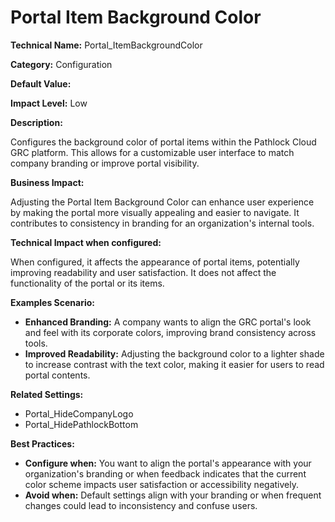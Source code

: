 # Portal Item Background Color

**Technical Name:** Portal_ItemBackgroundColor

**Category:** Configuration

**Default Value:**

**Impact Level:** Low

**Description:**

Configures the background color of portal items within the Pathlock Cloud GRC platform. This allows for a customizable user interface to match company branding or improve portal visibility.

**Business Impact:**

Adjusting the Portal Item Background Color can enhance user experience by making the portal more visually appealing and easier to navigate. It contributes to consistency in branding for an organization's internal tools.

**Technical Impact when configured:**

When configured, it affects the appearance of portal items, potentially improving readability and user satisfaction. It does not affect the functionality of the portal or its items.

**Examples Scenario:**

- **Enhanced Branding:** A company wants to align the GRC portal's look and feel with its corporate colors, improving brand consistency across tools.
- **Improved Readability:** Adjusting the background color to a lighter shade to increase contrast with the text color, making it easier for users to read portal contents.

**Related Settings:**

- Portal_HideCompanyLogo
- Portal_HidePathlockBottom

**Best Practices:** 

- **Configure when:** You want to align the portal's appearance with your organization's branding or when feedback indicates that the current color scheme impacts user satisfaction or accessibility negatively.
- **Avoid when:** Default settings align with your branding or when frequent changes could lead to inconsistency and confuse users.